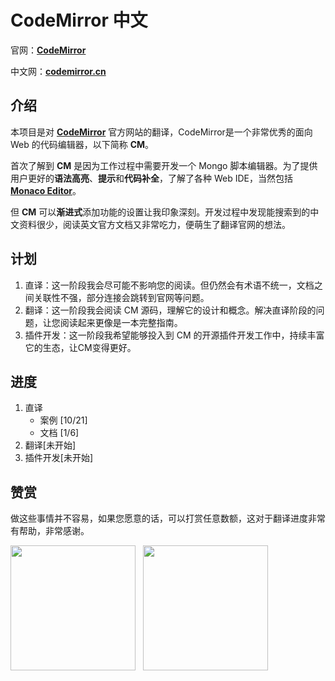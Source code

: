 # CodeMirror 中文

官网：[**CodeMirror**](https://codemirror.net/)

中文网：[**codemirror.cn**](https://mirckmuse.github.io/codemirror.cn/) 

## 介绍

本项目是对 [**CodeMirror**](https://codemirror.net/) 官方网站的翻译，CodeMirror是一个非常优秀的面向 Web 的代码编辑器，以下简称 **CM**。

首次了解到 **CM** 是因为工作过程中需要开发一个 Mongo 脚本编辑器。为了提供用户更好的**语法高亮**、**提示**和**代码补全**，了解了各种 Web IDE，当然包括[**Monaco Editor**](https://microsoft.github.io/monaco-editor/)。

但 **CM** 可以**渐进式**添加功能的设置让我印象深刻。开发过程中发现能搜索到的中文资料很少，阅读英文官方文档又非常吃力，便萌生了翻译官网的想法。

## 计划

1. 直译：这一阶段我会尽可能不影响您的阅读。但仍然会有术语不统一，文档之间关联性不强，部分连接会跳转到官网等问题。
2. 翻译：这一阶段我会阅读 CM 源码，理解它的设计和概念。解决直译阶段的问题，让您阅读起来更像是一本完整指南。
3. 插件开发：这一阶段我希望能够投入到 CM 的开源插件开发工作中，持续丰富它的生态，让CM变得更好。

## 进度

1. 直译
    + 案例 [10/21]
    + 文档 [1/6]
2. 翻译[未开始]
3. 插件开发[未开始]

## 赞赏

做这些事情并不容易，如果您愿意的话，可以打赏任意数额，这对于翻译进度非常有帮助，非常感谢。

<div style="display: flex; gap: 12px">
  <img height="200" src="https://mirckmuse.github.io/codemirror.cn/zhifubao.png">

  <img height="200" src="https://mirckmuse.github.io/codemirror.cn/weixin.jpeg">
</div>
